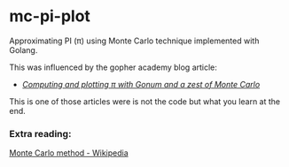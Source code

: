 # mc-pi-plot

Approximating PI (π) using Monte Carlo technique implemented with Golang.

This was influenced by the gopher academy blog article:

- [*Computing and plotting π with Gonum and a zest of Monte Carlo*](https://blog.gopheracademy.com/advent-2018/montecarlo/)

This is one of those articles were is not the code but what you learn at the end.


### Extra reading:
[Monte Carlo method - Wikipedia](https://en.wikipedia.org/wiki/Monte_Carlo_method)
